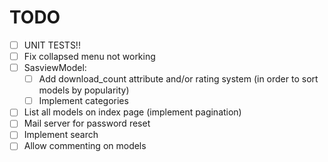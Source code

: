 # TODO    
- [ ] UNIT TESTS!!
- [ ] Fix collapsed menu not working
- [ ] SasviewModel:
    - [ ] Add download_count attribute and/or rating system (in order to sort models by popularity)
    - [ ] Implement categories
- [ ] List all models on index page (implement pagination)
- [ ] Mail server for password reset
- [ ] Implement search
- [ ] Allow commenting on models
